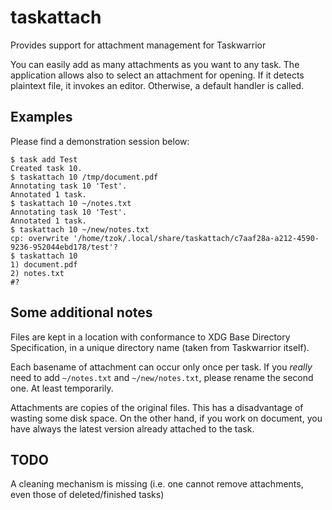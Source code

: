 taskattach
==========

Provides support for attachment management for Taskwarrior

You can easily add as many attachments as you want to any task. The application
allows also to select an attachment for opening. If it detects plaintext file,
it invokes an editor. Otherwise, a default handler is called.

Examples
--------

Please find a demonstration session below:

    $ task add Test
    Created task 10.
    $ taskattach 10 /tmp/document.pdf
    Annotating task 10 'Test'.
    Annotated 1 task.
    $ taskattach 10 ~/notes.txt
    Annotating task 10 'Test'.
    Annotated 1 task.
    $ taskattach 10 ~/new/notes.txt
    cp: overwrite '/home/tzok/.local/share/taskattach/c7aaf28a-a212-4590-9236-952044ebd178/test'?
    $ taskattach 10
    1) document.pdf
    2) notes.txt
    #? 

Some additional notes
---------------------

Files are kept in a location with conformance to XDG Base Directory
Specification, in a unique directory name (taken from Taskwarrior itself).

Each basename of attachment can occur only once per task. If you *really* need
to add `~/notes.txt` and `~/new/notes.txt`, please rename the second one. At
least temporarily.

Attachments are copies of the original files. This has a disadvantage of
wasting some disk space. On the other hand, if you work on document, you have
always the latest version already attached to the task.

TODO
----

A cleaning mechanism is missing (i.e. one cannot remove attachments, even those
of deleted/finished tasks)
